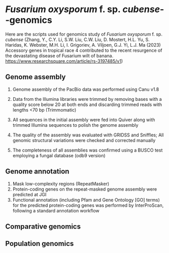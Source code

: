 # _Fusarium oxysporum_ f. sp. _cubense_--genomics

Here are the scripts used for genomics study of _Fusarium oxysporum_ f. sp. _cubense_ (Zhang, Y., C.Y. Li, S.W. Liu, C.W. Liu, D. Mostert, H.L. Yu, S. Haridas, K. Webster, M.H. Li, I. Grigoriev, A. Viljoen, G.J. Yi, L.J. Ma (2023) Accessory genes in tropical race 4 contributed to the recent resurgence of the devastating disease of Fusarium wilt of banana. https://www.researchsquare.com/article/rs-3197485/v1)
  
##   **Genome assembly**

   1. Genome assembly of the PacBio data was performed using Canu v1.8
   
   2. Data from the Illumina libraries were trimmed by removing bases with a quality score below 20 at both ends and discarding trimmed reads with lengths <70 bp (Trimmomatic)

   3. All sequences in the initial assembly were fed into Quiver along with trimmed Illumina sequences to polish the genome assembly

   4. The quality of the assembly was evaluated with GRIDSS and Sniffles; All genomic structural variations were checked and corrected manually

   5. The completeness of all assemblies was confirmed using a BUSCO test employing a fungal database (odb9 version)

##   **Genome annotation**

   1. Mask low-complexity regions (RepeatMasker)
   2. Protein-coding genes on the repeat-masked genome assembly were predicted at JGI
   3. Functional annotation (including Pfam and Gene Ontology [GO] terms) for the predicted protein-coding genes was performed by InterProScan, following a standard annotation workflow




   
##   **Comparative genomics**
   
##   **Population genomics**
